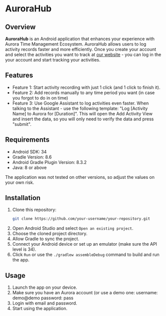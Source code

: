 # AuroraHub

## Overview

**AuroraHub** is an Android application that enhances your experience with Aurora Time Management Ecosystem. AuroraHub allows users to log activity records faster and more efficiently. Once you create your account and select the activities you want to track at [our website](https://auroratime.org) - you can log in the your account and start tracking your activities.

## Features

- Feature 1: Start activity recording with just 1 click (and 1 click to finish it).
- Feature 2: Add records manually to any time period you want (in case you forgot to do in on time)
- Feature 3: Use Google Assistant to log activities even faster. When talking to the Assistant - use the following template: "Log [Activity Name] to Aurora for [Duration]". This will open the Add Activity View and insert the data, so you will only need to verify the data and press "submit". 

## Requirements

- Android SDK: 34
- Gradle Version: 8.6
- Android Gradle Plugin Version: 8.3.2
- Java: 8 or above

The application was not tested on other versions, so adjust the values on your own risk.


## Installation

1. Clone this repository:
    ```bash
    git clone https://github.com/your-username/your-repository.git
    ```
2. Open Android Studio and select `Open an existing project`.
3. Choose the cloned project directory.
4. Allow Gradle to sync the project.
5. Connect your Android device or set up an emulator (make sure the API level is 34).
6. Click `Run` or use the `./gradlew assembleDebug` command to build and run the app.

## Usage

1. Launch the app on your device.
2. Make sure you have an Aurora account (or use a demo one:
         username: demo@demo
         password: pass
3. Login with email and password.
4. Start using the application.

